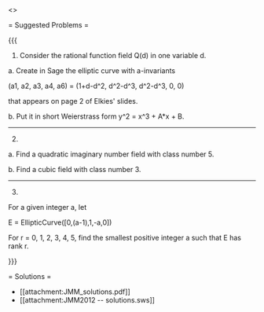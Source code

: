 <<TableOfContents>>

= Suggested Problems =

{{{

1. Consider the rational function field Q(d) in one variable d.  

a. Create in Sage the elliptic curve with a-invariants 

   (a1, a2, a3, a4, a6) = (1+d-d^2, d^2-d^3, d^2-d^3, 0, 0)

that appears on page 2 of Elkies' slides.   

b. Put it in short Weierstrass form y^2 = x^3 + A*x + B.

-----------------

2.

a. Find a quadratic imaginary number field with class number 5.

b. Find a cubic field with class number 3. 

-----------------

3.

For a given integer a, let 
 
   E = EllipticCurve([0,(a-1),1,-a,0])

For r = 0, 1, 2, 3, 4, 5, find the smallest positive integer a such
that E has rank r.

}}}


= Solutions =

 * [[attachment:JMM_solutions.pdf]]
 * [[attachment:JMM2012 -- solutions.sws]]

